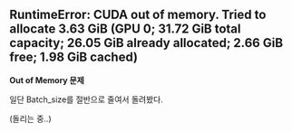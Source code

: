 ## RuntimeError: CUDA out of memory. Tried to allocate 3.63 GiB (GPU 0; 31.72 GiB total capacity; 26.05 GiB already allocated; 2.66 GiB free; 1.98 GiB cached)



**Out of Memory 문제**



일단 Batch_size를 절반으로 줄여서 돌려봤다.

(돌리는 중..)